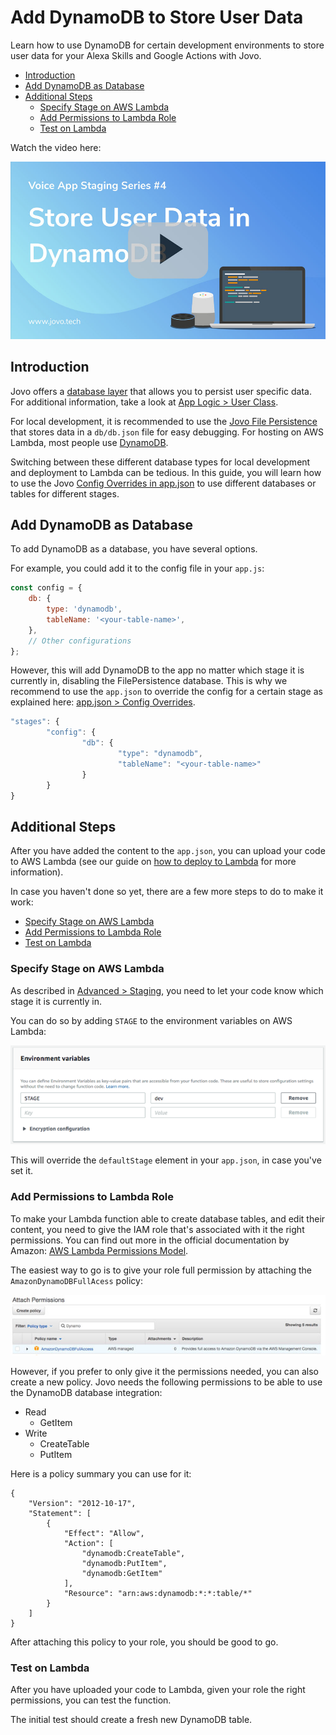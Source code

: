 # Add DynamoDB to Store User Data

Learn how to use DynamoDB for certain development environments to store user data for your Alexa Skills and Google Actions with Jovo.

* [Introduction](#introduction)
* [Add DynamoDB as Database](#add-dynamodb-as-database)
* [Additional Steps](#additional-steps)
   * [Specify Stage on AWS Lambda](#specify-stage-on-aws-lambda)
   * [Add Permissions to Lambda Role](#add-permissions-to-lambda-role)
   * [Test on Lambda](#test-on-lambda)

Watch the video here:

[![Video: Use DynamoDB to Store User Data in your Voice Apps](./img/video-dynamodb-dev.jpg "youtube-video")](https://www.youtube.com/watch?v=AevYJhAVQzg)

## Introduction

Jovo offers a [database layer](https://github.com/jovotech/jovo-framework-nodejs/blob/master/docs/06_integrations/databases 'docs/databases') that allows you to persist user specific data. For additional information, take a look at [App Logic > User Class](https://github.com/jovotech/jovo-framework-nodejs/blob/master/docs/04_app-logic/02_data/user.md 'docs/data/user').

For local development, it is recommended to use the [Jovo File Persistence](https://github.com/jovotech/jovo-framework-nodejs/blob/master/docs/06_integrations/databases#filepersistence 'docs/databases#filepersistence') that stores data in a `db/db.json` file for easy debugging. For hosting on AWS Lambda, most people use [DynamoDB](https://github.com/jovotech/jovo-framework-nodejs/blob/master/docs/06_integrations/databases#dynamodb 'docs/databases#dynamodb').

Switching between these different database types for local development and deployment to Lambda can be tedious. In this guide, you will learn how to use the Jovo [Config Overrides in app.json](https://github.com/jovotech/jovo-framework-nodejs/blob/master/docs/03_app-configuration/app-json.md#config-overrides 'docs/app-json#config-overrides') to use different databases or tables for different stages.

## Add DynamoDB as Database

To add DynamoDB as a database, you have several options.

For example, you could add it to the config file in your `app.js`:

```javascript
const config = {
    db: {
        type: 'dynamodb',
        tableName: '<your-table-name>',
    },
    // Other configurations
};
```

However, this will add DynamoDB to the app no matter which stage it is currently in, disabling the FilePersistence database. This is why we recommend to use the `app.json` to override the config for a certain stage as explained here: [app.json > Config Overrides](https://github.com/jovotech/jovo-framework-nodejs/blob/master/docs/03_app-configuration/app-json.md#config-overrides 'docs/app-json#config-overrides').

```javascript
"stages": {
        "config": {
                "db": {
                        "type": "dynamodb",
                        "tableName": "<your-table-name>"
                }
        }
}
```

## Additional Steps

After you have added the content to the `app.json`, you can upload your code to AWS Lambda (see our guide on [how to deploy to Lambda](./deploy-lambda-cli.md './deploy-lambda-cli') for more information). 

In case you haven't done so yet, there are a few more steps to do to make it work:

* [Specify Stage on AWS Lambda](#specify-stage-on-aws-lambda)
* [Add Permissions to Lambda Role](#add-permissions-to-lambda-role)
* [Test on Lambda](#test-on-lambda)


### Specify Stage on AWS Lambda

As described in [Advanced > Staging](https://github.com/jovotech/jovo-framework-nodejs/blob/master/docs/07_advanced#staging 'docs/advanced#staging'), you need to let your code know which stage it is currently in.

You can do so by adding `STAGE` to the environment variables on AWS Lambda:

![Staging environment variable in AWS Lambda](./img/staging-env-lambda.png "How to set the stage variable in Lambda")

This will override the `defaultStage` element in your `app.json`, in case you've set it.

### Add Permissions to Lambda Role

To make your Lambda function able to create database tables, and edit their content, you need to give the IAM role that's associated with it the right permissions. You can find out more in the official documentation by Amazon: [AWS Lambda Permissions Model](http://docs.aws.amazon.com/lambda/latest/dg/intro-permission-model.html). 

The easiest way to go is to give your role full permission by attaching the `AmazonDynamoDBFullAcess` policy:

![AWS Lambda DynamoDB Full Access](./img/dynamodb-fullaccess-permissions.jpg "How to give your Lambda role the right permissions for DynamoDB")

However, if you prefer to only give it the permissions needed, you can also create a new policy. Jovo needs the following permissions to be able to use the DynamoDB database integration:

* Read
   * GetItem
* Write
   * CreateTable
   * PutItem

Here is a policy summary you can use for it:

```
{
    "Version": "2012-10-17",
    "Statement": [
        {
            "Effect": "Allow",
            "Action": [
                "dynamodb:CreateTable",
                "dynamodb:PutItem",
                "dynamodb:GetItem"
            ],
            "Resource": "arn:aws:dynamodb:*:*:table/*"
        }
    ]
}
```

After attaching this policy to your role, you should be good to go.


### Test on Lambda

After you have uploaded your code to Lambda, given your role the right permissions, you can test the function.

The initial test should create a fresh new DynamoDB table.


<!--[metadata]: { "description": Learn how to use DynamoDB for certain development environments to store user data for your Alexa Skills and Google Actions with Jovo.", "author": "jan-koenig" }-->
